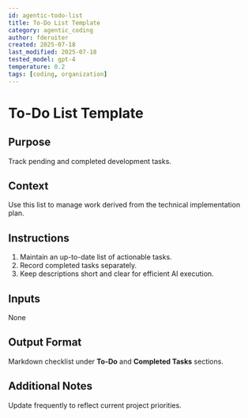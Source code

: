 ```yaml
---
id: agentic-todo-list
title: To-Do List Template
category: agentic_coding
author: fderuiter
created: 2025-07-18
last_modified: 2025-07-18
tested_model: gpt-4
temperature: 0.2
tags: [coding, organization]
---
```


# To-Do List Template

## Purpose
Track pending and completed development tasks.

## Context
Use this list to manage work derived from the technical implementation plan.

## Instructions
1. Maintain an up-to-date list of actionable tasks.
2. Record completed tasks separately.
3. Keep descriptions short and clear for efficient AI execution.

## Inputs
None

## Output Format
Markdown checklist under **To-Do** and **Completed Tasks** sections.

## Additional Notes
Update frequently to reflect current project priorities.
